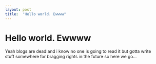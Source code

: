 ```yaml
---
layout: post
title:  "Hello world. Ewwww"
---
```


# Hello world. Ewwww
Yeah blogs are dead and i know no one is going to read it but gotta write stuff somewhere for bragging rights in the future so here we go...

